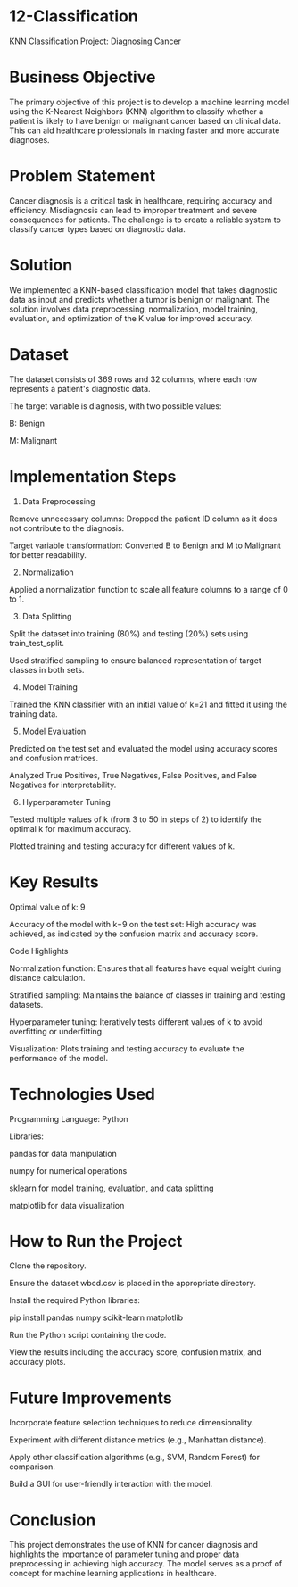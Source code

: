 # 12-Classification
KNN Classification Project: Diagnosing Cancer

# Business Objective

The primary objective of this project is to develop a machine learning model using the K-Nearest Neighbors (KNN) algorithm to classify whether a patient is likely to have benign or malignant cancer based on clinical data. This can aid healthcare professionals in making faster and more accurate diagnoses.

# Problem Statement

Cancer diagnosis is a critical task in healthcare, requiring accuracy and efficiency. Misdiagnosis can lead to improper treatment and severe consequences for patients. The challenge is to create a reliable system to classify cancer types based on diagnostic data.

# Solution

We implemented a KNN-based classification model that takes diagnostic data as input and predicts whether a tumor is benign or malignant. The solution involves data preprocessing, normalization, model training, evaluation, and optimization of the K value for improved accuracy.

# Dataset

The dataset consists of 369 rows and 32 columns, where each row represents a patient's diagnostic data.

The target variable is diagnosis, with two possible values:

B: Benign

M: Malignant

# Implementation Steps

1. Data Preprocessing

Remove unnecessary columns: Dropped the patient ID column as it does not contribute to the diagnosis.

Target variable transformation: Converted B to Benign and M to Malignant for better readability.

2. Normalization

Applied a normalization function to scale all feature columns to a range of 0 to 1.

3. Data Splitting

Split the dataset into training (80%) and testing (20%) sets using train_test_split.

Used stratified sampling to ensure balanced representation of target classes in both sets.

4. Model Training

Trained the KNN classifier with an initial value of k=21 and fitted it using the training data.

5. Model Evaluation

Predicted on the test set and evaluated the model using accuracy scores and confusion matrices.

Analyzed True Positives, True Negatives, False Positives, and False Negatives for interpretability.

6. Hyperparameter Tuning

Tested multiple values of k (from 3 to 50 in steps of 2) to identify the optimal k for maximum accuracy.

Plotted training and testing accuracy for different values of k.

# Key Results

Optimal value of k: 9

Accuracy of the model with k=9 on the test set: High accuracy was achieved, as indicated by the confusion matrix and accuracy score.

Code Highlights

Normalization function: Ensures that all features have equal weight during distance calculation.

Stratified sampling: Maintains the balance of classes in training and testing datasets.

Hyperparameter tuning: Iteratively tests different values of k to avoid overfitting or underfitting.

Visualization: Plots training and testing accuracy to evaluate the performance of the model.

# Technologies Used

Programming Language: Python

Libraries:

pandas for data manipulation

numpy for numerical operations

sklearn for model training, evaluation, and data splitting

matplotlib for data visualization

# How to Run the Project

Clone the repository.

Ensure the dataset wbcd.csv is placed in the appropriate directory.

Install the required Python libraries:

pip install pandas numpy scikit-learn matplotlib

Run the Python script containing the code.

View the results including the accuracy score, confusion matrix, and accuracy plots.

# Future Improvements

Incorporate feature selection techniques to reduce dimensionality.

Experiment with different distance metrics (e.g., Manhattan distance).

Apply other classification algorithms (e.g., SVM, Random Forest) for comparison.

Build a GUI for user-friendly interaction with the model.

# Conclusion

This project demonstrates the use of KNN for cancer diagnosis and highlights the importance of parameter tuning and proper data preprocessing in achieving high accuracy. The model serves as a proof of concept for machine learning applications in healthcare.

